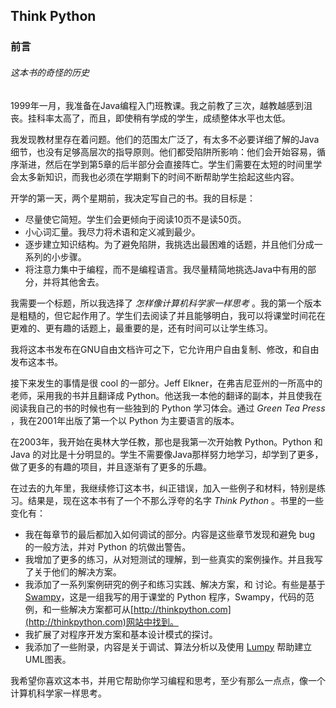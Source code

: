 Think Python
------------

### 前言

###### 这本书的奇怪的历史

1999年一月，我准备在Java编程入门班教课。我之前教了三次，越教越感到沮丧。挂科率太高了，而且，即使稍有学成的学生，成绩整体水平也太低。

我发现教材里存在着问题。他们的范围太广泛了，有太多不必要详细了解的Java细节，也没有足够高层次的指导原则。他们都受陷阱所影响：他们会开始容易，循序渐进，然后在学到第5章的后半部分会直接阵亡。学生们需要在太短的时间里学会太多新知识，而我也必须在学期剩下的时间不断帮助学生拾起这些内容。

开学的第一天，两个星期前，我决定写自己的书。我的目标是：
  * 尽量使它简短。学生们会更倾向于阅读10页不是读50页。
  * 小心词汇量。我尽力将术语和定义减到最少。
  * 逐步建立知识结构。为了避免陷阱，我挑选出最困难的话题，并且他们分成一系列的小步骤。
  * 将注意力集中于编程，而不是编程语言。我尽量精简地挑选Java中有用的部分，并将其他舍去。

我需要一个标题，所以我选择了 _怎样像计算机科学家一样思考_ 。我的第一个版本是粗糙的，但它起作用了。学生们去阅读了并且能够明白，我可以将课堂时间花在更难的、更有趣的话题上，最重要的是，还有时间可以让学生练习。

我将这本书发布在GNU自由文档许可之下，它允许用户自由复制、修改，和自由发布这本书。

接下来发生的事情是很 cool 的一部分。Jeff Elkner，在弗吉尼亚州的一所高中的老师，采用我的书并且翻译成 Python。他送我一本他的翻译的副本，并且使我在阅读我自己的书的时候也有一些独到的 Python 学习体会。通过 _Green Tea Press_ ，我在2001年出版了第一个以 Python 为主要语言的版本。

在2003年，我开始在奥林大学任教，那也是我第一次开始教 Python。Python 和 Java 的对比是十分明显的。学生不需要像Java那样努力地学习，却学到了更多，做了更多的有趣的项目，并且逐渐有了更多的乐趣。

在过去的九年里，我继续修订这本书，纠正错误，加入一些例子和材料，特别是练习。结果是，现在这本书有了一个不那么浮夸的名字 _Think Python_ 。书里的一些变化有：
  * 我在每章节的最后都加入如何调试的部分。内容是这些章节发现和避免 bug 的一般方法，并对 Python 的坑做出警告。
  * 我增加了更多的练习，从对短测试的理解，到一些真实的案例操作。并且我写了关于他们的解决方案。
  * 我添加了一系列案例研究的例子和练习实践、解决方案，和
讨论。有些是基于[Swampy](https://pypi.python.org/pypi/swampy/2.1.1)，这是一组我写的用于课堂的 Python 程序，Swampy，代码的范例，和一些解决方案都可从[http://thinkpython.com](http://thinkpython.com)网站中找到。
  * 我扩展了对程序开发方案和基本设计模式的探讨。
  * 我添加了一些附录，内容是关于调试、算法分析以及使用 [Lumpy](http://allendowney.com/swampy/lumpy.html) 帮助建立UML图表。

我希望你喜欢这本书，并用它帮助你学习编程和思考，至少有那么一点点，像一个计算机科学家一样思考。
